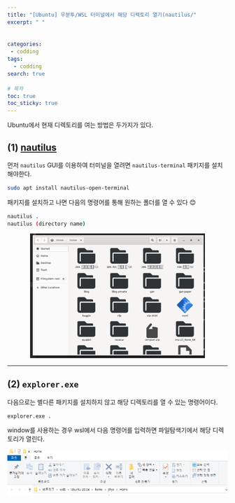 ```yaml
---
title: "[Ubuntu] 우분투/WSL 터미널에서 해당 디렉토리 열기(nautilus/"
excerpt: " "


categories:
 - codding
tags:
  - codding
search: true

# 목차
toc: true  
toc_sticky: true 
---
```



Ubuntu에서 현재 디렉토리를 여는 방법은 두가지가 있다.

## (1) [nautilus](https://pypi.org/project/nautilus-terminal/)

먼저 `nautilus` GUI를 이용하여 터미널을 열려면 `nautilus-terminal` 패키지를 설치해야한다.

```bash
sudo apt install nautilus-open-terminal
```

패키지를 설치하고 나면 다음의 명령어를 통해 원하는 폴더를 열 수 있다 😊

```bash
nautilus .
nautilus (directory name)
```

<p align='center'><img src='https://github.com/happy-jihye/happy-jihye.github.io/blob/master/_posts/images/python/ubuntu-terminal-1.PNG?raw=1' width = '400' ></p>

---


## (2) `explorer.exe`

다음으로는 별다른 패키지를 설치하지 않고 해당 디렉토리를 열 수 있는 명령어이다.

```bash
explorer.exe .
```

window를 사용하는 경우 wsl에서 다음 명령어를 입력하면 파일탐색기에서 해당 디렉토리가 열린다.

<p align='center'><img src='https://github.com/happy-jihye/happy-jihye.github.io/blob/master/_posts/images/python/ubuntu-terminal-2.PNG?raw=1' width = '700' ></p>
